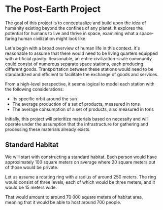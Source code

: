 # The Post-Earth Project

The goal of this project is to conceptualize and build upon the idea of humanity existing beyond the confines of any planet. It explores the potential for humans to live and thrive in space, examining what a space-faring human civilization might look like.

Let's begin with a broad overview of human life in this context. It's reasonable to assume that there would need to be living quarters equipped with artificial gravity. Reasonable, an entire civilization-scale community could consist of numerous separate space stations, each producing different goods. Transportation between these stations would need to be standardized and efficient to facilitate the exchange of goods and services.

From a high-level perspective, it seems logical to model each station with the following considerations:

- Its specific orbit around the sun
- The average production of a set of products, measured in tons
- The average consumption of a set of products, also measured in tons

Initially, this project will prioritize materials based on necessity and will operate under the assumption that the infrastructure for gathering and processing these materials already exists.

## Standard Habitat

We will start with constructing a standard habitat. Each person would have approximately 100 square meters on average where 20 square meters out of those would be private.

Let us assume a rotating ring with a radius of around 250 meters. The ring would consist of three levels, each of which would be three meters, and it would be 15 meters wide.

That would amount to around 70 000 square meters of habitat area, meaning that it would be able to host around 700 people.